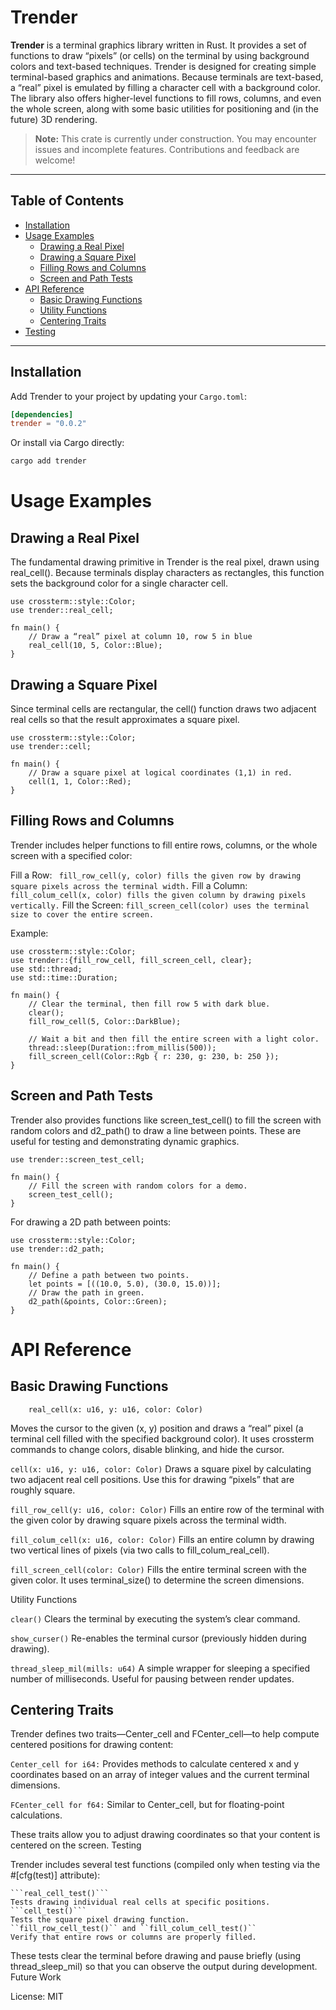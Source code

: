 # Trender

**Trender** is a terminal graphics library written in Rust. It provides a set of functions to draw “pixels” (or cells) on the terminal by using background colors and text-based techniques. Trender is designed for creating simple terminal-based graphics and animations. Because terminals are text-based, a “real” pixel is emulated by filling a character cell with a background color. The library also offers higher-level functions to fill rows, columns, and even the whole screen, along with some basic utilities for positioning and (in the future) 3D rendering.

> **Note:** This crate is currently under construction. You may encounter issues and incomplete features. Contributions and feedback are welcome!

---

## Table of Contents

- [Installation](#installation)
- [Usage Examples](#usage-examples)
  - [Drawing a Real Pixel](#drawing-a-real-pixel)
  - [Drawing a Square Pixel](#drawing-a-square-pixel)
  - [Filling Rows and Columns](#filling-rows-and-columns)
  - [Screen and Path Tests](#screen-and-path-tests)
- [API Reference](#api-reference)
  - [Basic Drawing Functions](#basic-drawing-functions)
  - [Utility Functions](#utility-functions)
  - [Centering Traits](#centering-traits)
- [Testing](#testing)

---

## Installation

Add Trender to your project by updating your `Cargo.toml`:

```toml
[dependencies]
trender = "0.0.2"
```
Or install via Cargo directly:
``` sh
cargo add trender
```
# Usage Examples
## Drawing a Real Pixel

The fundamental drawing primitive in Trender is the real pixel, drawn using real_cell(). Because terminals display characters as rectangles, this function sets the background color for a single character cell.
```
use crossterm::style::Color;
use trender::real_cell;

fn main() {
    // Draw a “real” pixel at column 10, row 5 in blue
    real_cell(10, 5, Color::Blue);
}
```
## Drawing a Square Pixel

Since terminal cells are rectangular, the cell() function draws two adjacent real cells so that the result approximates a square pixel.
```
use crossterm::style::Color;
use trender::cell;

fn main() {
    // Draw a square pixel at logical coordinates (1,1) in red.
    cell(1, 1, Color::Red);
}
```
## Filling Rows and Columns

Trender includes helper functions to fill entire rows, columns, or the whole screen with a specified color:

Fill a Row:
     ``` fill_row_cell(y, color) fills the given row by drawing square pixels across the terminal width.```
Fill a Column:
   ``` fill_colum_cell(x, color) fills the given column by drawing pixels vertically.```
    Fill the Screen:
```fill_screen_cell(color) uses the terminal size to cover the entire screen.```

Example:
```
use crossterm::style::Color;
use trender::{fill_row_cell, fill_screen_cell, clear};
use std::thread;
use std::time::Duration;

fn main() {
    // Clear the terminal, then fill row 5 with dark blue.
    clear();
    fill_row_cell(5, Color::DarkBlue);
    
    // Wait a bit and then fill the entire screen with a light color.
    thread::sleep(Duration::from_millis(500));
    fill_screen_cell(Color::Rgb { r: 230, g: 230, b: 250 });
}
```
## Screen and Path Tests

Trender also provides functions like screen_test_cell() to fill the screen with random colors and d2_path() to draw a line between points. These are useful for testing and demonstrating dynamic graphics.
```
use trender::screen_test_cell;

fn main() {
    // Fill the screen with random colors for a demo.
    screen_test_cell();
}
```
For drawing a 2D path between points:
```
use crossterm::style::Color;
use trender::d2_path;

fn main() {
    // Define a path between two points.
    let points = [((10.0, 5.0), (30.0, 15.0))];
    // Draw the path in green.
    d2_path(&points, Color::Green);
}
```
# API Reference
## Basic Drawing Functions
```
    real_cell(x: u16, y: u16, color: Color)
```
Moves the cursor to the given (x, y) position and draws a “real” pixel (a terminal cell filled with the specified background color). It uses crossterm commands to change colors, disable blinking, and hide the cursor.

```cell(x: u16, y: u16, color: Color)```
Draws a square pixel by calculating two adjacent real cell positions. Use this for drawing “pixels” that are roughly square.

```fill_row_cell(y: u16, color: Color)```
Fills an entire row of the terminal with the given color by drawing square pixels across the terminal width.

```fill_colum_cell(x: u16, color: Color)```
Fills an entire column by drawing two vertical lines of pixels (via two calls to fill_colum_real_cell).

```fill_screen_cell(color: Color)```
Fills the entire terminal screen with the given color. It uses terminal_size() to determine the screen dimensions.

Utility Functions

```clear()```
Clears the terminal by executing the system’s clear command.

```show_curser()```
Re-enables the terminal cursor (previously hidden during drawing).

```thread_sleep_mil(mills: u64)```
A simple wrapper for sleeping a specified number of milliseconds. Useful for pausing between render updates.

## Centering Traits

Trender defines two traits—Center_cell and FCenter_cell—to help compute centered positions for drawing content:

```Center_cell for i64:```
    Provides methods to calculate centered x and y coordinates based on an array of integer values and the current terminal dimensions.

```FCenter_cell for f64:```
    Similar to Center_cell, but for floating-point calculations.

These traits allow you to adjust drawing coordinates so that your content is centered on the screen.
Testing

Trender includes several test functions (compiled only when testing via the #[cfg(test)] attribute):

    ```real_cell_test()```
    Tests drawing individual real cells at specific positions.
    ```cell_test()```
    Tests the square pixel drawing function.
    ``fill_row_cell_test()`` and ``fill_colum_cell_test()``
    Verify that entire rows or columns are properly filled.

These tests clear the terminal before drawing and pause briefly (using thread_sleep_mil) so that you can observe the output during development.
Future Work

    
License: MIT
